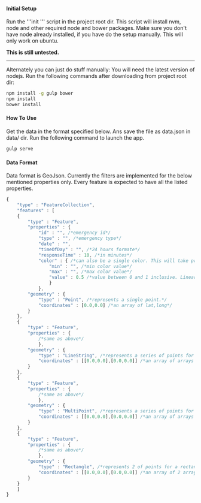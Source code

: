 #### Initial Setup
Run the '''init ''' script in the project root dir.
This script will install nvm, node and other required node and bower packages.
Make sure you don't have node already installed, if you have do the setup manually.
This will only work on ubuntu.

**This is still untested.**

---

Alternately you can just do stuff manually:
You will need the latest version of nodejs.
Run the following commands after downloading from project root dir:
```bash 
npm install -g gulp bower
npm install
bower install
```

#### How To Use
Get the data in the format specified below. Ans save the file as data.json in data/ dir. Run the following command to launch the app.
```bash
gulp serve
```

#### Data Format
Data format is GeoJson. Currently the filters are implemented for the below mentioned properties only. Every feature is expected to have all the listed properties.
```javascript
{
	"type" : "FeatureCollection",
	"features" : [
	{
		"type" : "Feature",
		"properties" : {
			"id" : "", /*emergency id*/
			"type" : "", /*emergency type*/
			"date" : "",
			"timeOfDay" : "", /*24 hours formate*/
			"responseTime" : 10, /*in minutes*/
			"color" : { /*can also be a single color. This will take precedence on everything else.*/
				"min" : "", /*min color value*/
				"max" : "", /*max color value*/
				"value" : 0.5 /*value between 0 and 1 inclusive. Linearly interpolates between min and max colors*/
				}
			},
		"geometry" : {
			"type" : "Point", /*represents a single point.*/
			"coordinates" : [0.0,0.0] /*an array of lat,long*/
		}
	},
	{
		"type" : "Feature",
		"properties" : {
			/*same as above*/
			},
		"geometry" : {
			"type" : "LineString", /*represents a series of points for a line e.g a route. Will be shown when show-routes is selected.First and Last element only will be shown when show-sources or show-destinations is selected respectively.*/
			"coordinates" : [[0.0,0.0],[0.0,0.0]] /*an array of arrays of lat,long*/
		}
	},
	{
		"type" : "Feature",
		"properties" : {
			/*same as above*/
			},
		"geometry" : {
			"type" : "MultiPoint", /*represents a series of points for a scatter plot. Will show when show-scatter is selected.*/
			"coordinates" : [[0.0,0.0],[0.0,0.0]] /*an array of arrays of lat,long*/
		}
	},
	{
		"type" : "Feature",
		"properties" : {
			/*same as above*/
			},
		"geometry" : {
			"type" : "Rectangle", /*represents 2 of points for a rectangle. Will be shown when show-grid is selected.*/
			"coordinates" : [[0.0,0.0],[0.0,0.0]] /*an array of 2 arrays of lat,long representing 2 corners*/
		}
	}
	]
}
```